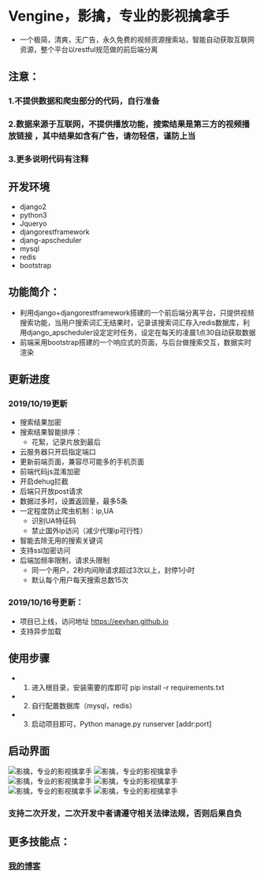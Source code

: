 # Vengine，影擒，专业的影视擒拿手

* 一个极简，清爽，无广告，永久免费的视频资源搜索站，智能自动获取互联网资源，整个平台以restful规范做的前后端分离

## 注意：

### 1.不提供数据和爬虫部分的代码，自行准备

### 2.数据来源于互联网，不提供播放功能，搜索结果是第三方的视频播放链接 ，其中结果如含有广告，请勿轻信，谨防上当

### 3.更多说明代码有注释


## 开发环境


* django2
* python3
* Jqueryo
* djangorestframework
* djang-apscheduler
* mysql
* redis
* bootstrap


## 功能简介：

+ 利用django+djangorestframework搭建的一个前后端分离平台，只提供视频搜索功能，当用户搜索词汇无结果时，记录该搜索词汇存入redis数据库，利用django_apscheduler设定定时任务，设定在每天的凌晨1点30自动获取数据
+ 前端采用bootstrap搭建的一个响应式的页面，与后台做搜索交互，数据实时渲染


## 更新进度

### 2019/10/19更新

* 搜索结果加密
* 搜索结果智能排序：
	+ 花絮，记录片放到最后
* 云服务器只开启指定端口
* 更新前端页面，兼容尽可能多的手机页面
* 前端代码js混淆加密
* 开启dehug拦截
* 后端只开放post请求
* 数据过多时，设置返回量，最多5条
* 一定程度防止爬虫机制：ip,UA 
	+ 识别UA特征码
	+ 禁止国外ip访问（减少代理ip可行性）
* 智能去除无用的搜索关键词
* 支持ssl加密访问
* 后端加频率限制，请求头限制	
	+ 同一个用户，2秒内间隙请求超过3次以上，封停1小时	
	+ 默认每个用户每天搜索总数15次

### 2019/10/16号更新：

* 项目已上线，访问地址 https://eeyhan.github.io
* 支持异步加载

## 使用步骤

* 1. 进入根目录，安装需要的库即可 pip install -r requirements.txt

* 2. 自行配置数据库（mysql，redis）
   
* 3. 启动项目即可，Python manage.py runserver [addr:port]
   
## 启动界面

![影擒，专业的影视擒拿手](https://raw.githubusercontent.com/Eeyhan/pictures/master/video0.jpg)
![影擒，专业的影视擒拿手](https://raw.githubusercontent.com/Eeyhan/pictures/master/video1.jpg)
![影擒，专业的影视擒拿手](https://raw.githubusercontent.com/Eeyhan/pictures/master/video2.jpg)
![影擒，专业的影视擒拿手](https://raw.githubusercontent.com/Eeyhan/pictures/master/video3.jpg)
![影擒，专业的影视擒拿手](https://raw.githubusercontent.com/Eeyhan/pictures/master/video4.jpg)
![影擒，专业的影视擒拿手](https://raw.githubusercontent.com/Eeyhan/pictures/master/video5.jpg)


### 支持二次开发，二次开发中者请遵守相关法律法规，否则后果自负

## 更多技能点：

### [我的博客](https://www.cnblogs.com/Eeyhan '博客')


   